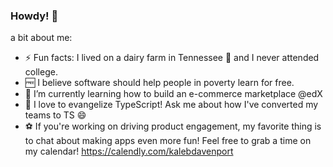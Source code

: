 ### Howdy! 👋

<!--
**kalebjdavenport/kalebjdavenport** is a ✨ _special_ ✨ repository because its `README.md` (this file) appears on your GitHub profile.

Here are some ideas to get you started:

-->
a bit about me:
 
 - ⚡ Fun facts: I lived on a dairy farm in Tennessee 🐄 and I never attended college.
 - 🆓 I believe software should help people in poverty learn for free.
 - 🌱 I’m currently learning how to build an e-commerce marketplace @edX
 - 💬 I love to evangelize TypeScript! Ask me about how I've converted my teams to TS 😄
 - ⚽ If you're working on driving product engagement, my favorite thing is to chat about making apps even more fun! Feel free to grab a time on my calendar! https://calendly.com/kalebdavenport
